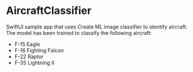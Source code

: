 # AircraftClassifier
SwiftUI sample app that uses Create ML image classifier to identify aircraft. The model has been trained to classify the following aircraft:

- F-15 Eagle
- F-16 Fighting Falcon
- F-22 Raptor
- F-35 Lightning II
